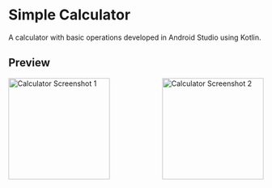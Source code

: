 # Simple Calculator 
A calculator with basic operations developed in Android Studio using Kotlin.

## Preview
<link rel="stylesheet" type="text/css" href="https://cdnjs.cloudflare.com/ajax/libs/fancybox/3.5.7/jquery.fancybox.min.css">

<div style="display: flex; justify-content: space-between;">

<a href="screenshots/screenshot-1.png" data-fancybox="gallery" data-caption="Calculator Screenshot 1" onclick="$.fancybox.open('[data-fancybox=\'gallery\']', {loop: false}); return false;" style="margin-right: 30px;"> 
        <img src="screenshots/screenshot-1.png" width="200" alt="Calculator Screenshot 1">
</a>

<a href="screenshots/screenshot-2.png" data-fancybox="gallery" data-caption="Calculator Screenshot 2" onclick="$.fancybox.open('[data-fancybox=\'gallery\']', {loop: false}); return false;">
        <img src="screenshots/screenshot-2.png" width="200" alt="Calculator Screenshot 2">
</a>

</div>


